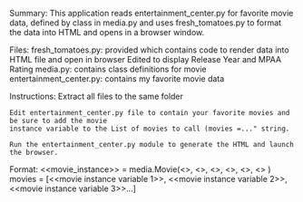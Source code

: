Summary: This application reads entertainment_center.py for favorite movie data, defined by class in
	media.py and uses fresh_tomatoes.py to format the data into HTML and opens in a browser window.


Files:
	fresh_tomatoes.py: provided which contains code to render data into HTML file and open in browser
		Edited to display Release Year and MPAA Rating
	media.py: contains class definitions for movie
	entertainment_center.py: contains my favorite movie data


Instructions:
	Extract all files to the same folder

	Edit entertainment_center.py file to contain your favorite movies and be sure to add the movie 
	instance variable to the List of movies to call (movies =..." string.

	Run the entertainment_center.py module to generate the HTML and launch the browser.


Format:
	<<movie_instance>> = media.Movie(<<Movie title string>>, 
					 <<Movie description string>>, 
					 <<URL string for movie box art image>>,
					 <<URL string for trailer on youtube>>,
					 <<String for year released>>,
					 <<String for MPAA movie rating>>
					 )
	movies = [<<movie instance variable 1>>, <<movie instance variable 2>>, <<movie instance variable 3>>...]
